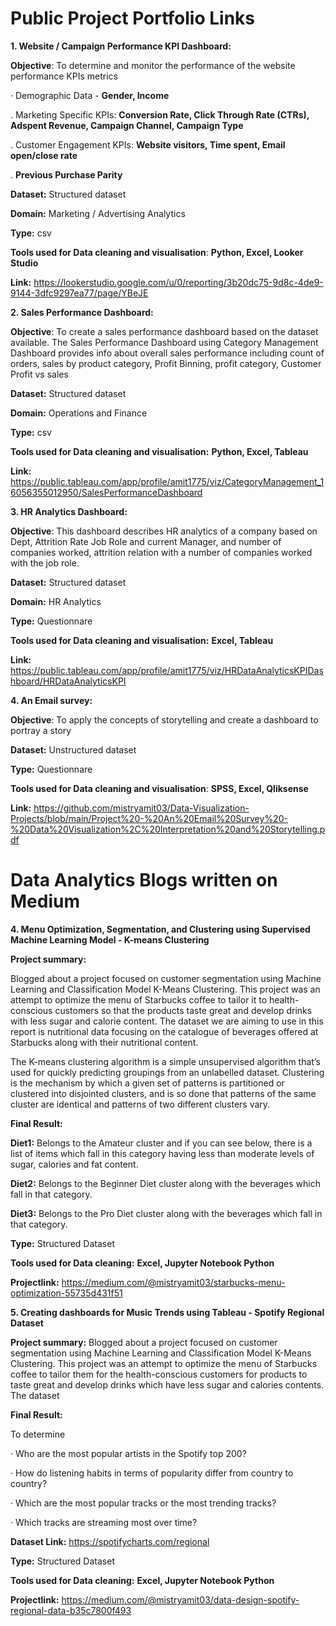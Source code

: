 # Public Project Portfolio Links

**1. Website / Campaign Performance KPI Dashboard:**

**Objective**: To determine and monitor the performance of the website performance KPIs metrics

· Demographic Data - **Gender, Income**

. Marketing Specific KPIs: **Conversion Rate, Click Through Rate (CTRs), Adspent Revenue, Campaign Channel, Campaign Type**

. Customer Engagement KPIs: **Website visitors, Time spent, Email open/close rate**

. **Previous Purchase Parity**

**Dataset:** Structured dataset

**Domain:** Marketing / Advertising Analytics

**Type:** csv

**Tools used for Data cleaning and visualisation**: **Python, Excel, Looker Studio** 

**Link:** https://lookerstudio.google.com/u/0/reporting/3b20dc75-9d8c-4de9-9144-3dfc9297ea77/page/YBeJE 

**2. Sales Performance Dashboard:**

**Objective**: To create a sales performance dashboard based on the dataset available. The Sales Performance Dashboard using Category Management Dashboard provides info about overall sales performance including count of orders, sales by product category, Profit Binning, profit category, Customer Profit vs sales

**Dataset:** Structured dataset

**Domain:** Operations and Finance

**Type:** csv

**Tools used for Data cleaning and visualisation:** **Python, Excel, Tableau**

**Link:** https://public.tableau.com/app/profile/amit1775/viz/CategoryManagement_16056355012950/SalesPerformanceDashboard

**3. HR Analytics Dashboard:**

**Objective**: This dashboard describes HR analytics of a company based on Dept, Attrition Rate Job Role and current Manager, and number of companies worked, attrition relation with a number of companies worked with the job role.

**Dataset:** Structured dataset

**Domain:** HR Analytics

**Type:** Questionnare

**Tools used for Data cleaning and visualisation:** **Excel, Tableau**

**Link:** https://public.tableau.com/app/profile/amit1775/viz/HRDataAnalyticsKPIDashboard/HRDataAnalyticsKPI

**4. An Email survey:**

**Objective**: To apply the concepts of storytelling and create a dashboard to portray a story

**Dataset:** Unstructured dataset

**Type:** Questionnare

**Tools used for Data cleaning and visualisation**: **SPSS, Excel, Qliksense** 

**Link:** https://github.com/mistryamit03/Data-Visualization-Projects/blob/main/Project%20-%20An%20Email%20Survey%20-%20Data%20Visualization%2C%20Interpretation%20and%20Storytelling.pdf
 



# Data Analytics Blogs written on Medium

**4. Menu Optimization, Segmentation, and Clustering using Supervised Machine Learning Model - K-means Clustering**

**Project summary:** 

Blogged about a project focused on customer segmentation using Machine Learning and Classification Model K-Means Clustering. This project was an attempt to optimize the menu of Starbucks coffee to tailor it to health-conscious customers so that the products taste great and develop drinks with less sugar and calorie content. The dataset we are aiming to use in this report is nutritional data focusing on the catalogue of beverages offered at Starbucks along with their nutritional content. 

The K-means clustering algorithm is a simple unsupervised algorithm that’s used for quickly predicting groupings from an unlabelled dataset. Clustering is the mechanism by which a given set of patterns is partitioned or clustered into disjointed clusters, and is so done that patterns of the same cluster are identical and patterns of two different clusters vary. 

**Final Result:**

**Diet1:** Belongs to the Amateur cluster and if you can see below, there is a list of items which fall in this category having less than moderate levels of sugar, calories and fat content.

**Diet2:** Belongs to the Beginner Diet cluster along with the beverages which fall in that category.

**Diet3:** Belongs to the Pro Diet cluster along with the beverages which fall in that category.

**Type:** Structured Dataset

**Tools used for Data cleaning:** **Excel, Jupyter Notebook Python**

**Projectlink:** https://medium.com/@mistryamit03/starbucks-menu-optimization-55735d431f51


**5. Creating dashboards for Music Trends using Tableau - Spotify Regional Dataset**

**Project summary:** Blogged about a project focused on customer segmentation using Machine Learning and Classification Model K-Means Clustering. This project was an attempt to optimize the menu of Starbucks coffee to tailor them for the health-conscious customers for products to taste great and develop drinks which have less sugar and calories contents. The dataset 

**Final Result:** 

To determine 

· Who are the most popular artists in the Spotify top 200?

· How do listening habits in terms of popularity differ from country to country?

· Which are the most popular tracks or the most trending tracks?

· Which tracks are streaming most over time?

**Dataset Link:** https://spotifycharts.com/regional

**Type:** Structured Dataset

**Tools used for Data cleaning:** **Excel, Jupyter Notebook Python**

**Projectlink:** https://medium.com/@mistryamit03/data-design-spotify-regional-data-b35c7800f493 
